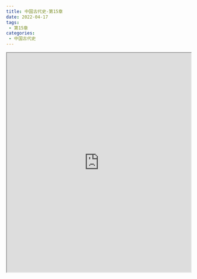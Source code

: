 ```yaml
---
title: 中国古代史-第15章
date: 2022-04-17
tags:
 - 第15章
categories:
 - 中国古代史
---
```




<iframe src="https://wanli.yourtools.icu/pdf/web/viewer.html?file=https://vkceyugu.cdn.bspapp.com/VKCEYUGU-98958311-3e7b-45a4-9247-ea869d6246c3/9eb0ee9c-6e5b-40a3-8650-89e8434a650d.pdf" width="100%" height="600px"></iframe>

